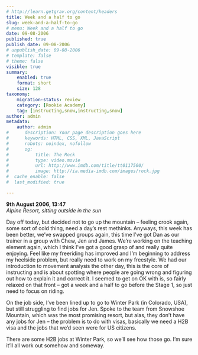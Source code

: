 ```yaml
---
# http://learn.getgrav.org/content/headers
title: Week and a half to go
slug: week-and-a-half-to-go
# menu: Week and a half to go
date: 09-08-2006
published: true
publish_date: 09-08-2006
# unpublish_date: 09-08-2006
# template: false
# theme: false
visible: true
summary:
    enabled: true
    format: short
    size: 128
taxonomy:
    migration-status: review
    category: [Rookie Academy]
    tag: [instructing,snow,instructing,snow]
author: admin
metadata:
    author: admin
#      description: Your page description goes here
#      keywords: HTML, CSS, XML, JavaScript
#      robots: noindex, nofollow
#      og:
#          title: The Rock
#          type: video.movie
#          url: http://www.imdb.com/title/tt0117500/
#          image: http://ia.media-imdb.com/images/rock.jpg
#  cache_enable: false
#  last_modified: true

---
```


**9th August 2006, 13:47**  
*Alpine Resort, sitting outside in the sun*

Day off today, but decided not to go up the mountain – feeling crook again, some sort of cold thing, need a day’s rest methinks. Anyways, this week has been better, we’ve swapped groups again, this time I’ve got Dan as our trainer in a group with Chew, Jen and James. We’re working on the teaching element again, which I think I’ve got a good grasp of and really quite enjoying. Feel like my freeriding has improved and I’m beginning to address my heelside problem, but really need to work on my freestyle. We had our introduction to movement analysis the other day, this is the core of instructing and is about spotting where people are going wrong and figuring out how to explain it and correct it. I seemed to get on OK with is, so fairly relaxed on that front – got a week and a half to go before the Stage 1, so just need to focus on riding.

On the job side, I’ve been lined up to go to Winter Park (in Colorado, USA), but still struggling to find jobs for Jen. Spoke to the team from Snowshoe Mountain, which was the most promising resort, but alas, they don’t have any jobs for Jen – the problem is to do with visas, basically we need a H2B visa and the jobs that we’d seen were for US citizens.

There are some H2B jobs at Winter Park, so we’ll see how those go. I’m sure it’ll all work out somehow and someway.